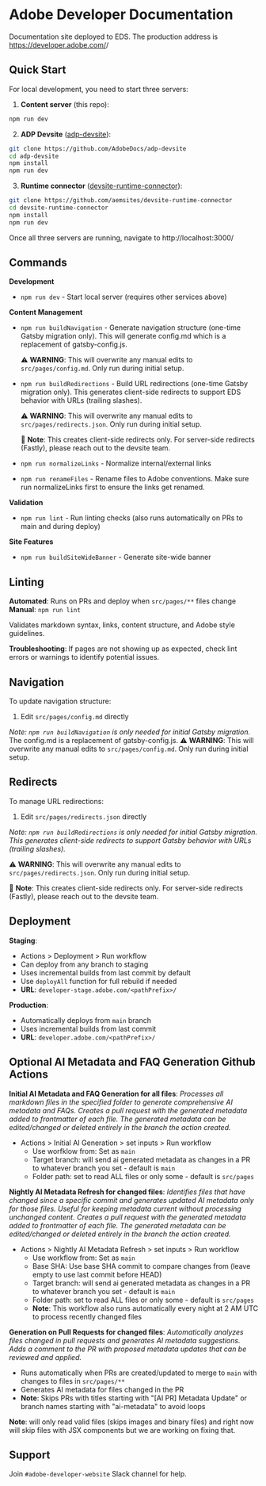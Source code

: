 # Adobe Developer Documentation

Documentation site deployed to EDS.
The production address is https://developer.adobe.com/<pathPrefix>/

## Quick Start

For local development, you need to start three servers:

1. **Content server** (this repo):
```bash
npm run dev
```

2. **ADP Devsite** ([adp-devsite](https://github.com/AdobeDocs/adp-devsite)):
```bash
git clone https://github.com/AdobeDocs/adp-devsite
cd adp-devsite
npm install
npm run dev
```

3. **Runtime connector** ([devsite-runtime-connector](https://github.com/aemsites/devsite-runtime-connector)):
```bash
git clone https://github.com/aemsites/devsite-runtime-connector
cd devsite-runtime-connector
npm install
npm run dev
```

Once all three servers are running, navigate to http://localhost:3000/<pathPrefix>

## Commands

**Development**
- `npm run dev` - Start local server (requires other services above)

**Content Management**
- `npm run buildNavigation` - Generate navigation structure (one-time Gatsby migration only).  This will generate config.md which is a replacement of gatsby-config.js.
  
  ⚠️ **WARNING**: This will overwrite any manual edits to `src/pages/config.md`. Only run during initial setup.

- `npm run buildRedirections` - Build URL redirections (one-time Gatsby migration only). This generates client-side redirects to support EDS behavior with URLs (trailing slashes).
  
  ⚠️ **WARNING**: This will overwrite any manual edits to `src/pages/redirects.json`. Only run during initial setup.
  
  📝 **Note**: This creates client-side redirects only. For server-side redirects (Fastly), please reach out to the devsite team.

- `npm run normalizeLinks` - Normalize internal/external links
- `npm run renameFiles` - Rename files to Adobe conventions. Make sure run normalizeLinks first to ensure the links get renamed.

**Validation**
- `npm run lint` - Run linting checks (also runs automatically on PRs to main and during deploy)

**Site Features**
- `npm run buildSiteWideBanner` - Generate site-wide banner

## Linting

**Automated**: Runs on PRs and deploy when `src/pages/**` files change
**Manual**: `npm run lint`

Validates markdown syntax, links, content structure, and Adobe style guidelines.

**Troubleshooting**: If pages are not showing up as expected, check lint errors or warnings to identify potential issues.

## Navigation

To update navigation structure:
1. Edit `src/pages/config.md` directly

*Note: `npm run buildNavigation` is only needed for initial Gatsby migration.*  The config.md is a replacement of gatsby-config.js.
⚠️ **WARNING**: This will overwrite any manual edits to `src/pages/config.md`. Only run during initial setup.

## Redirects

To manage URL redirections:
1. Edit `src/pages/redirects.json` directly

*Note: `npm run buildRedirections` is only needed for initial Gatsby migration. This generates client-side redirects to support Gatsby behavior with URLs (trailing slashes).*  

⚠️ **WARNING**: This will overwrite any manual edits to `src/pages/redirects.json`. Only run during initial setup.

📝 **Note**: This creates client-side redirects only. For server-side redirects (Fastly), please reach out to the devsite team.

## Deployment

**Staging**:
- Actions > Deployment > Run workflow
- Can deploy from any branch to staging
- Uses incremental builds from last commit by default
- Use `deployAll` function for full rebuild if needed
- **URL**: `developer-stage.adobe.com/<pathPrefix>/`

**Production**:
- Automatically deploys from `main` branch
- Uses incremental builds from last commit
- **URL**: `developer.adobe.com/<pathPrefix>/`

## Optional AI Metadata and FAQ Generation Github Actions

**Initial AI Metadata and FAQ Generation for all files**:
*Processes all markdown files in the specified folder to generate comprehensive AI metadata and FAQs. Creates a pull request with the generated metadata added to frontmatter of each file. The generated metadata can be edited/changed or deleted entirely in the branch the action created.*

- Actions > Initial AI Generation > set inputs > Run workflow
  - Use worfklow from: Set as `main`
  - Target branch: will send ai generated metadata as changes in a PR to whatever branch you set - default is `main`
  - Folder path: set to read ALL files or only some - default is `src/pages`

**Nightly AI Metadata Refresh for changed files**:
*Identifies files that have changed since a specific commit and generates updated AI metadata only for those files. Useful for keeping metadata current without processing unchanged content. Creates a pull request with the generated metadata added to frontmatter of each file. The generated metadata can be edited/changed or deleted entirely in the branch the action created.*

- Actions > Nightly AI Metadata Refresh > set inputs > Run workflow
  - Use workflow from: Set as `main`
  - Base SHA: Use base SHA commit to compare changes from (leave empty to use last commit before HEAD)
  - Target branch: will send ai generated metadata as changes in a PR to whatever branch you set - default is `main`
  - Folder path: set to read ALL files or only some - default is `src/pages`
  - **Note**: This workflow also runs automatically every night at 2 AM UTC to process recently changed files

**Generation on Pull Requests for changed files**:
*Automatically analyzes files changed in pull requests and generates AI metadata suggestions. Adds a comment to the PR with proposed metadata updates that can be reviewed and applied.*

- Runs automatically when PRs are created/updated to merge to `main` with changes to files in `src/pages/**`
- Generates AI metadata for files changed in the PR
- **Note**: Skips PRs with titles starting with "[AI PR] Metadata Update" or branch names starting with "ai-metadata" to avoid loops

**Note**: will only read valid files (skips images and binary files) and right now will skip files with JSX components but we are working on fixing that.

## Support

Join `#adobe-developer-website` Slack channel for help.

